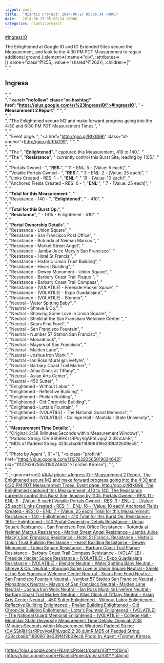 ```yaml
---
layout: post
title:  "Niantic Project: 2014-06-27 05:06:34 +0900"
date:   2014-06-27 05:06:34 +0900
categories: nianticproject
---
```

[#IngressIO](https://plus.google.com/s/%23IngressIO "")  

The Enlightened at Google IO and IO Extended Sites secure the Measurement, and look to the 4:30 PM PDT Measurement to regain additional ground.{:element=>{:name=>"div", :attributes=>[{:name=>"class"@255, :value=>"shared"@262}], :children=>["<br />", "<h2>Ingress</h2>", "<br />", "<b><a rel=\"nofollow\" class=\"ot-hashtag\" href=\"https://plus.google.com/s/%23IngressIO\">#IngressIO</a></b>", "<b> - Measurement 2 Report</b>", " ", "<br />", "<br />", "The Enlightened secure M2 and make forward progress going into the 4:30 and 6:30 PM PDT Measurement Times.", "<br />", "<br />", "Event page: ", "<a href=\"http://goo.gl/RfkG99\" class=\"ot-anchor\">http://goo.gl/RfkG99</a>", " ", "<br />", "<br />", "The ", "<b>Enlightened</b>", " captured this Measurement, 410 to 140.", "<br />", "The ", "<b>Resistance</b>", " currently control this Burst Site, leading by 1105.", "<br />", "<br />", "Portals Owned - ", "<b>RES:</b>", " 11 - ENL: 5 - [Value: 5 each]", "<br />", "Volatile Portals Owned - ", "<b>RES:</b>", " 3 - ENL: 2 - [Value: 25 each]", "<br />", "Links Created - RES: 1 - ", "<b>ENL:</b>", " 16 - [Value: 10 each]", "<br />", "Anchored Fields Created - RES: 0 - ", "<b>ENL:</b>", " 7 - [Value: 25 each]", "<br />", "<br />", "<b>Total for this Measurement:</b>", "<br />", "Resistance - 140 - ", "<b>Enlightened</b>", " - 410", "<br />", "<br />", "<b>Total for this Burst Op:</b>", "<br />", "<b>Resistance</b>", " - 1615 - Enlightened - 510", "<br />", "<br />", "<b>Portal Ownership Details</b>", "<br />", "Resistance - Union Square", "<br />", "Resistance - San Francisco Post Office", "<br />", "Resistance - Rotunda at Neiman Marcus ", "<br />", "Resistance - Market Street Angel", "<br />", "Resistance - Jamba Juice Macy's San Francisco", "<br />", "Resistance - Hotel St Francis.", "<br />", "Resistance - Historic Union Trust Building", "<br />", "Resistance - Hearst Building", "<br />", "Resistance - Dewey Monument - Union Square", "<br />", "Resistance - Barbary Coast Trail Plaque ", "<br />", "Resistance - Barbary Coast Trail Compass", "<br />", "Resistance - (VOLATILE) - Freeside Hacker Space", "<br />", "Resistance - (VOLATILE) - Expo Guadalajara", "<br />", "Resistance - (VOLATILE) - Blender", "<br />", "Neutral - Water Spitting Baby", "<br />", "Neutral - Shreve &amp; Co.", "<br />", "Neutral - Showing Some Love in Union Square", "<br />", "Neutral - Shield at the San Francisco Welcome Center ", "<br />", "Neutral - Sears Fine Food", "<br />", "Neutral - San Francisco Fountain", "<br />", "Neutral - Number 57 Station San Francisc", "<br />", "Neutral - Monadnock", "<br />", "Neutral - Mayors of San Francisco", "<br />", "Neutral - Maiden Lane", "<br />", "Neutral - Joshua Iron Work ", "<br />", "Neutral - Ian Ross Mural @ Livefyre", "<br />", "Neutral - Barbary Coast Trail Marker", "<br />", "Neutral - Atlas Clock at Tiffany", "<br />", "Neutral - Asian Arts Center", "<br />", "Neutral - 450 Sutter", "<br />", "Enlightened - Without Labor", "<br />", "Enlightened - Reflective Building", "<br />", "Enlightened - Phelan Building", "<br />", "Enlightened - Old Chronicle Building", "<br />", "Enlightened - Lotta's Fountain", "<br />", "Enlightened - (VOLATILE) - The National Guard Memorial", "<br />", "Enlightened - (VOLATILE) - College Hall - Montclair State University", "<br />", "<br />", "<b>Measurement Time Details:</b>", "<br />", "Original: 2:38 (Minutes:Seconds within Measurement Window)", "<br />", "Padded String: tDViSShRHKzrRPcyVqAPhLvqqZ 2:38 dJmR", "<br />", "MD5 of Padded String: 423ccba8bf18806619e339f4f2b09ec8", "<br />", "<br />", "Photo by Agent ", [["+"], "<a class=\"proflink\" href=\"https://plus.google.com/111276292565019024642\" oid=\"111276292565019024642\">Torsten Kirmse</a>"], ".", "<br />", "<br />"], :ignore=>true}}
[#### photo: #IngressIO - Measurement 2 Report 
The Enlightened secure M2 and make forward progress going into the 4:30 and 6:30 PM PDT Measurement Times.
Event page: http://goo.gl/RfkG99 
The Enlightened captured this Measurement, 410 to 140.
The Resistance currently control this Burst Site, leading by 1105.
Portals Owned - RES: 11 - ENL: 5 - [Value: 5 each]
Volatile Portals Owned - RES: 3 - ENL: 2 - [Value: 25 each]
Links Created - RES: 1 - ENL: 16 - [Value: 10 each]
Anchored Fields Created - RES: 0 - ENL: 7 - [Value: 25 each]
Total for this Measurement:
Resistance - 140 - Enlightened - 410
Total for this Burst Op:
Resistance - 1615 - Enlightened - 510
Portal Ownership Details
Resistance - Union Square
Resistance - San Francisco Post Office
Resistance - Rotunda at Neiman Marcus
Resistance - Market Street Angel
Resistance - Jamba Juice Macy's San Francisco
Resistance - Hotel St Francis.
Resistance - Historic Union Trust Building
Resistance - Hearst Building
Resistance - Dewey Monument - Union Square
Resistance - Barbary Coast Trail Plaque
Resistance - Barbary Coast Trail Compass
Resistance - (VOLATILE) - Freeside Hacker Space
Resistance - (VOLATILE) - Expo Guadalajara
Resistance - (VOLATILE) - Blender
Neutral - Water Spitting Baby
Neutral - Shreve &amp; Co.
Neutral - Showing Some Love in Union Square
Neutral - Shield at the San Francisco Welcome Center
Neutral - Sears Fine Food
Neutral - San Francisco Fountain
Neutral - Number 57 Station San Francisc
Neutral - Monadnock
Neutral - Mayors of San Francisco
Neutral - Maiden Lane
Neutral - Joshua Iron Work
Neutral - Ian Ross Mural @ Livefyre
Neutral - Barbary Coast Trail Marker
Neutral - Atlas Clock at Tiffany
Neutral - Asian Arts Center
Neutral - 450 Sutter
Enlightened - Without Labor
Enlightened - Reflective Building
Enlightened - Phelan Building
Enlightened - Old Chronicle Building
Enlightened - Lotta's Fountain
Enlightened - (VOLATILE) - The National Guard Memorial
Enlightened - (VOLATILE) - College Hall - Montclair State University
Measurement Time Details:
Original: 2:38 (Minutes:Seconds within Measurement Window)
Padded String: tDViSShRHKzrRPcyVqAPhLvqqZ 2:38 dJmR
MD5 of Padded String: 423ccba8bf18806619e339f4f2b09ec8
Photo by Agent +Torsten Kirmse.](https://lh3.googleusercontent.com/-XTdLrfkuAuI/U6x4TEJuiZI/AAAAAAAA3bk/wYsPK5ehyqE/w1600-h1200/IMG_20140626_175232.jpg "")
- - -
[https://plus.google.com/+NianticProject/posts/V3fYYt4bjnp](https://plus.google.com/+NianticProject/posts/V3fYYt4bjnp)
